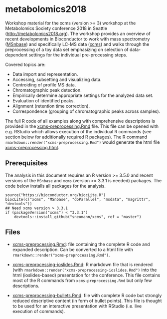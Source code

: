 # metabolomics2018

Workshop material for the xcms (version >= 3) workshop at the Metabolomics
Society conference 2018 in Seattle (http://metabolomics2018.org). The workshop
provides an overview of recent developments in Bioconductor to work with mass
spectrometry ([MSnbase](https://github.com/lgatto/MSnbase)) and specifically
LC-MS data ([xcms](https://github.com/sneumann/xcms)) and walks through the
preprocessing of a toy data set emphasizing on selection of data-dependent
settings for the individual pre-processing steps.

Covered topics are:
- Data import and representation.
- Accessing, subsetting and visualizing data.
- Centroiding of profile MS data.
- Chromatographic peak detection.
- Empirically determine appropriate settings for the analyzed data set.
- Evaluation of identified peaks.
- Alignment (retention time correction).
- Correspondence (grouping of chromatographic peaks across samples).

The full R code of all examples along with comprehensive descriptions is
provided in the [xcms-preprocessing.Rmd](./xcms-preprocessing.Rmd) file. This
file can be opened with e.g. RStudio which allows execution of the individual R
commands (see section below for additionally required R packages). The R command
`rmarkdown::render("xcms-preprocessing.Rmd")` would generate the html file
[xcms-preprocessing.html](./xcms-preprocessing.html).


## Prerequisites

The analysis in this document requires an R version >= 3.5.0 and recent versions
of the `MSnbase` and `xcms` (version >= 3.3.1 is needed) packages. The code
below installs all packages for the analysis.

```
source("https://bioconductor.org/biocLite.R")
biocLite(c("xcms", "MSnbase", "doParallel", "msdata", "magrittr", "devtools"))
## Need xcms version > 3.3.1
if (packageVersion("xcms") < "3.3.1")
    devtools::install_github("sneumann/xcms", ref = "master") 
```


## Files

- [xcms-preprocessing.Rmd](./xcms-preprocessing.Rmd): file containing the
  complete R code and expanded description. Can be converted to a html file with
  `rmarkdown::render("xcms-preprocessing.Rmd")`.

- [xcms-preprocessing-ioslides.Rmd](./xcms-preprocessing-ioslides.Rmd): R
  markdown file that is rendered (with
  `rmarkdown::render("xcms-preprocessing-ioslides.Rmd")` into the html
  (ioslides-based) presentation for the conference. This file contains most of
  the R commands from `xcms-preprocessing.Rmd` but only few descriptions.

- [xcms-preprocessing-bullets.Rmd](./xcms-preprocessing-bullets.Rmd): file with
  complete R code but strongly reduced descriptive content (in form of bullet
  points). This file is thought to be used for an interactive presentation with
  RStudio (i.e. live execution of commands).
  
